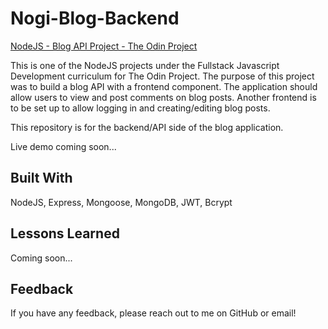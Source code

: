 # Nogi-Blog-Backend

[NodeJS - Blog API Project - The Odin Project](https://www.theodinproject.com/lessons/nodejs-blog-api)

This is one of the NodeJS projects under the Fullstack Javascript Development curriculum for The Odin Project. The purpose of this project was to build a blog API with a frontend component. The application should allow users to view and post comments on blog posts. Another frontend is to be set up to allow logging in and creating/editing blog posts.

This repository is for the backend/API side of the blog application.

Live demo coming soon...

## Built With

NodeJS, Express, Mongoose, MongoDB, JWT, Bcrypt

## Lessons Learned

Coming soon...

## Feedback

If you have any feedback, please reach out to me on GitHub or email!
